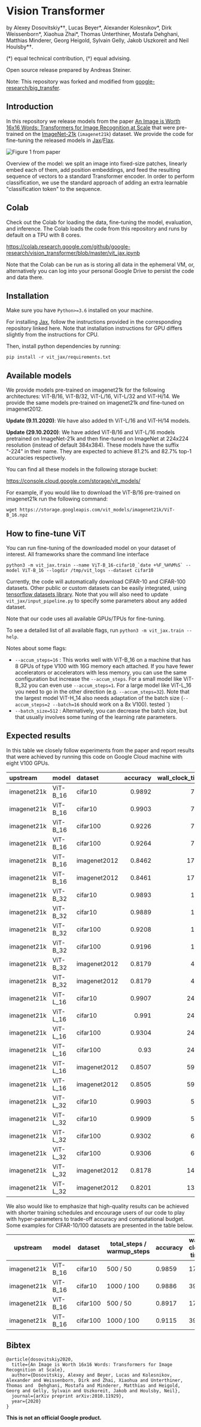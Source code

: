 # Vision Transformer
by Alexey Dosovitskiy\*†, Lucas Beyer\*, Alexander Kolesnikov\*, Dirk
Weissenborn\*, Xiaohua Zhai\*, Thomas Unterthiner, Mostafa Dehghani, Matthias
Minderer, Georg Heigold, Sylvain Gelly, Jakob Uszkoreit and Neil Houlsby\*†.

(\*) equal technical contribution, (†) equal advising.

Open source release prepared by Andreas Steiner.

Note: This repository was forked and modified from
[google-research/big_transfer](https://github.com/google-research/big_transfer).

## Introduction

In this repository we release models from the paper [An Image is Worth 16x16
Words: Transformers for Image Recognition at
Scale](https://arxiv.org/abs/2010.11929) that were pre-trained on the
[ImageNet-21k](http://www.image-net.org/) (`imagenet21k`) dataset. We provide
the code for fine-tuning the released models in
[Jax](https://jax.readthedocs.io)/[Flax](http://flax.readthedocs.io).

![Figure 1 from paper](figure1.png)

Overview of the model: we split an image into fixed-size patches, linearly embed
each of them, add position embeddings, and feed the resulting sequence of
vectors to a standard Transformer encoder. In order to perform classification,
we use the standard approach of adding an extra learnable "classification token"
to the sequence.

## Colab

Check out the Colab for loading the data, fine-tuning the model, evaluation,
and inference. The Colab loads the code from this repository and runs by
default on a TPU with 8 cores.

https://colab.research.google.com/github/google-research/vision_transformer/blob/master/vit_jax.ipynb

Note that the Colab can be run as is storing all data in the ephemeral VM, or,
alternatively you can log into your personal Google Drive to persist the code
and data there.

## Installation

Make sure you have `Python>=3.6` installed on your machine.

For installing [Jax](https://github.com/google/jax), follow the instructions
provided in the corresponding repository linked here. Note that installation
instructions for GPU differs slightly from the instructions for CPU.

Then, install python dependencies by running:
```
pip install -r vit_jax/requirements.txt
```

## Available models

We provide models pre-trained on imagenet21k for the following architectures:
ViT-B/16, ViT-B/32, ViT-L/16, ViT-L/32 and ViT-H/14. We  provide the same models
pre-trained on imagenet21k *and* fine-tuned on imagenet2012.

**Update (9.11.2020)**: We have also added th ViT-L/16 and ViT-H/14 models.

**Update (29.10.2020)**: We have added ViT-B/16 and ViT-L/16 models pretrained
on ImageNet-21k and then fine-tuned on ImageNet at 224x224 resolution (instead
of default 384x384). These models have the suffix "-224" in their name.
They are expected to achieve 81.2% and 82.7% top-1 accuracies respectively.

You can find all these models in the following storage bucket:

https://console.cloud.google.com/storage/vit_models/

For example, if you would like to download the ViT-B/16 pre-trained on
imagenet21k run the following command:

```
wget https://storage.googleapis.com/vit_models/imagenet21k/ViT-B_16.npz
```

## How to fine-tune ViT

You can run fine-tuning of the downloaded model on your dataset of interest. All
frameworks share the command line interface

```
python3 -m vit_jax.train --name ViT-B_16-cifar10_`date +%F_%H%M%S` --model ViT-B_16 --logdir /tmp/vit_logs --dataset cifar10
```

Currently, the code will automatically download CIFAR-10 and CIFAR-100 datasets.
Other public or custom datasets can be easily integrated, using [tensorflow
datasets library](https://github.com/tensorflow/datasets/). Note that you will
also need to update `vit_jax/input_pipeline.py` to specify some parameters about
any added dataset.

Note that our code uses all available GPUs/TPUs for fine-tuning.

To see a detailed list of all available flags, run `python3 -m vit_jax.train
--help`.

Notes about some flags:

  - `--accum_steps=16` : This works well with ViT-B_16 on a machine that has 8
    GPUs of type V100 with 16G memory each attached. If you have fewer
    accelerators or accelerators with less memory, you can use the same
    configuration but increase the `--accum_steps`. For a small model like
    ViT-B_32 you can even use `--accum_steps=1`. For a large model like ViT-L_16
    you need to go in the other direction (e.g. `--accum_steps=32`). Note that
    the largest model ViT-H_14 also needs adaptation of the batch size
    (`--accum_steps=2 --batch=16` should work on a 8x V100).
    tested `)
  - `--batch_size=512` : Alternatively, you can decrease the batch size, but
    that usually involves some tuning of the learning rate parameters.

## Expected results

In this table we closely follow experiments from the paper and report results
that were achieved by running this code on Google Cloud machine with eight V100
GPUs.

| upstream    | model    | dataset      |   accuracy | wall_clock_time   | link                                                                                                                                                   |
|:------------|:---------|:-------------|-----------:|------------------:|:-------------------------------------------------------------------------------------------------------------------------------------------------------|
| imagenet21k | ViT-B_16 | cifar10      |     0.9892 | 7.2h              | [tensorboard.dev](https://tensorboard.dev/experiment/CVAxQLz1Rwycg9WgqNG80Q/#scalars&_smoothingWeight=0&regexInput=imagenet21k/ViT-B_16/cifar10/)      |
| imagenet21k | ViT-B_16 | cifar10      |     0.9903 | 7.7h              | [tensorboard.dev](https://tensorboard.dev/experiment/CVAxQLz1Rwycg9WgqNG80Q/#scalars&_smoothingWeight=0&regexInput=imagenet21k/ViT-B_16/cifar10/)      |
| imagenet21k | ViT-B_16 | cifar100     |     0.9226 | 7.2h              | [tensorboard.dev](https://tensorboard.dev/experiment/CVAxQLz1Rwycg9WgqNG80Q/#scalars&_smoothingWeight=0&regexInput=imagenet21k/ViT-B_16/cifar100/)     |
| imagenet21k | ViT-B_16 | cifar100     |     0.9264 | 7.5h              | [tensorboard.dev](https://tensorboard.dev/experiment/CVAxQLz1Rwycg9WgqNG80Q/#scalars&_smoothingWeight=0&regexInput=imagenet21k/ViT-B_16/cifar100/)     |
| imagenet21k | ViT-B_16 | imagenet2012 |     0.8462 | 17.9h             | [tensorboard.dev](https://tensorboard.dev/experiment/CVAxQLz1Rwycg9WgqNG80Q/#scalars&_smoothingWeight=0&regexInput=imagenet21k/ViT-B_16/imagenet2012/) |
| imagenet21k | ViT-B_16 | imagenet2012 |     0.8461 | 17.8h             | [tensorboard.dev](https://tensorboard.dev/experiment/CVAxQLz1Rwycg9WgqNG80Q/#scalars&_smoothingWeight=0&regexInput=imagenet21k/ViT-B_16/imagenet2012/) |
| imagenet21k | ViT-B_32 | cifar10      |     0.9893 | 1.6h              | [tensorboard.dev](https://tensorboard.dev/experiment/CVAxQLz1Rwycg9WgqNG80Q/#scalars&_smoothingWeight=0&regexInput=imagenet21k/ViT-B_32/cifar10/)      |
| imagenet21k | ViT-B_32 | cifar10      |     0.9889 | 1.6h              | [tensorboard.dev](https://tensorboard.dev/experiment/CVAxQLz1Rwycg9WgqNG80Q/#scalars&_smoothingWeight=0&regexInput=imagenet21k/ViT-B_32/cifar10/)      |
| imagenet21k | ViT-B_32 | cifar100     |     0.9208 | 1.6h              | [tensorboard.dev](https://tensorboard.dev/experiment/CVAxQLz1Rwycg9WgqNG80Q/#scalars&_smoothingWeight=0&regexInput=imagenet21k/ViT-B_32/cifar100/)     |
| imagenet21k | ViT-B_32 | cifar100     |     0.9196 | 1.6h              | [tensorboard.dev](https://tensorboard.dev/experiment/CVAxQLz1Rwycg9WgqNG80Q/#scalars&_smoothingWeight=0&regexInput=imagenet21k/ViT-B_32/cifar100/)     |
| imagenet21k | ViT-B_32 | imagenet2012 |     0.8179 | 4.2h              | [tensorboard.dev](https://tensorboard.dev/experiment/CVAxQLz1Rwycg9WgqNG80Q/#scalars&_smoothingWeight=0&regexInput=imagenet21k/ViT-B_32/imagenet2012/) |
| imagenet21k | ViT-B_32 | imagenet2012 |     0.8179 | 4.1h              | [tensorboard.dev](https://tensorboard.dev/experiment/CVAxQLz1Rwycg9WgqNG80Q/#scalars&_smoothingWeight=0&regexInput=imagenet21k/ViT-B_32/imagenet2012/) |
| imagenet21k | ViT-L_16 | cifar10      |     0.9907 | 24.7h             | [tensorboard.dev](https://tensorboard.dev/experiment/CVAxQLz1Rwycg9WgqNG80Q/#scalars&_smoothingWeight=0&regexInput=imagenet21k/ViT-L_16/cifar10/)      |
| imagenet21k | ViT-L_16 | cifar10      |     0.991  | 24.9h             | [tensorboard.dev](https://tensorboard.dev/experiment/CVAxQLz1Rwycg9WgqNG80Q/#scalars&_smoothingWeight=0&regexInput=imagenet21k/ViT-L_16/cifar10/)      |
| imagenet21k | ViT-L_16 | cifar100     |     0.9304 | 24.8h             | [tensorboard.dev](https://tensorboard.dev/experiment/CVAxQLz1Rwycg9WgqNG80Q/#scalars&_smoothingWeight=0&regexInput=imagenet21k/ViT-L_16/cifar100/)     |
| imagenet21k | ViT-L_16 | cifar100     |     0.93   | 24.4h             | [tensorboard.dev](https://tensorboard.dev/experiment/CVAxQLz1Rwycg9WgqNG80Q/#scalars&_smoothingWeight=0&regexInput=imagenet21k/ViT-L_16/cifar100/)     |
| imagenet21k | ViT-L_16 | imagenet2012 |     0.8507 | 59.2h             | [tensorboard.dev](https://tensorboard.dev/experiment/CVAxQLz1Rwycg9WgqNG80Q/#scalars&_smoothingWeight=0&regexInput=imagenet21k/ViT-L_16/imagenet2012/) |
| imagenet21k | ViT-L_16 | imagenet2012 |     0.8505 | 59.2h             | [tensorboard.dev](https://tensorboard.dev/experiment/CVAxQLz1Rwycg9WgqNG80Q/#scalars&_smoothingWeight=0&regexInput=imagenet21k/ViT-L_16/imagenet2012/) |
| imagenet21k | ViT-L_32 | cifar10      |     0.9903 | 5.7h              | [tensorboard.dev](https://tensorboard.dev/experiment/CVAxQLz1Rwycg9WgqNG80Q/#scalars&_smoothingWeight=0&regexInput=imagenet21k/ViT-L_32/cifar10/)      |
| imagenet21k | ViT-L_32 | cifar10      |     0.9909 | 5.8h              | [tensorboard.dev](https://tensorboard.dev/experiment/CVAxQLz1Rwycg9WgqNG80Q/#scalars&_smoothingWeight=0&regexInput=imagenet21k/ViT-L_32/cifar10/)      |
| imagenet21k | ViT-L_32 | cifar100     |     0.9302 | 6.7h              | [tensorboard.dev](https://tensorboard.dev/experiment/CVAxQLz1Rwycg9WgqNG80Q/#scalars&_smoothingWeight=0&regexInput=imagenet21k/ViT-L_32/cifar100/)     |
| imagenet21k | ViT-L_32 | cifar100     |     0.9306 | 6.7h              | [tensorboard.dev](https://tensorboard.dev/experiment/CVAxQLz1Rwycg9WgqNG80Q/#scalars&_smoothingWeight=0&regexInput=imagenet21k/ViT-L_32/cifar100/)     |
| imagenet21k | ViT-L_32 | imagenet2012 |     0.8178 | 14.5h             | [tensorboard.dev](https://tensorboard.dev/experiment/CVAxQLz1Rwycg9WgqNG80Q/#scalars&_smoothingWeight=0&regexInput=imagenet21k/ViT-L_32/imagenet2012/) |
| imagenet21k | ViT-L_32 | imagenet2012 |     0.8201 | 13.9h             | [tensorboard.dev](https://tensorboard.dev/experiment/CVAxQLz1Rwycg9WgqNG80Q/#scalars&_smoothingWeight=0&regexInput=imagenet21k/ViT-L_32/imagenet2012/) |

We also would like to emphasize that high-quality results can be achieved with
shorter training schedules and encourage users of our code to play with
hyper-parameters to trade-off accuracy and computational budget.
Some examples for CIFAR-10/100 datasets are presented in the table below.

| upstream    | model    | dataset      | total_steps / warmup_steps  | accuracy | wall-clock time |                                                                         link |
| ----------- | -------- | ------------ | --------------------------- | -------- | --------------- | ---------------------------------------------------------------------------- |
| imagenet21k | ViT-B_16 | cifar10      | 500 / 50                    |   0.9859 |             17m | [tensorboard.dev](https://tensorboard.dev/experiment/QgkpiW53RPmjkabe1ME31g/) |
| imagenet21k | ViT-B_16 | cifar10      | 1000 / 100                  |   0.9886 |             39m | [tensorboard.dev](https://tensorboard.dev/experiment/w8DQkDeJTOqJW5js80gOQg/) |
| imagenet21k | ViT-B_16 | cifar100     | 500 / 50                    |   0.8917 |             17m | [tensorboard.dev](https://tensorboard.dev/experiment/5hM4GrnAR0KEZg725Ewnqg/) |
| imagenet21k | ViT-B_16 | cifar100     | 1000 / 100                  |   0.9115 |             39m | [tensorboard.dev](https://tensorboard.dev/experiment/QLQTaaIoT9uEcAjtA0eRwg/) |

## Bibtex

```
@article{dosovitskiy2020,
  title={An Image is Worth 16x16 Words: Transformers for Image Recognition at Scale},
  author={Dosovitskiy, Alexey and Beyer, Lucas and Kolesnikov, Alexander and Weissenborn, Dirk and Zhai, Xiaohua and Unterthiner, Thomas and  Dehghani, Mostafa and Minderer, Matthias and Heigold, Georg and Gelly, Sylvain and Uszkoreit, Jakob and Houlsby, Neil},
  journal={arXiv preprint arXiv:2010.11929},
  year={2020}
}
```

**This is not an official Google product.**
